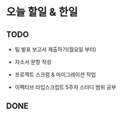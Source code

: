 # 오늘 할일 & 한일

## TODO

- 팀 발표 보고서 제출하기(월요일 부터)

- 자소서 문항 작성

- 프로젝트 스크럼 & 마이그레이션 작업

- 이펙티브 타입스크립트 5주차 스터디 범위 공부

## DONE
